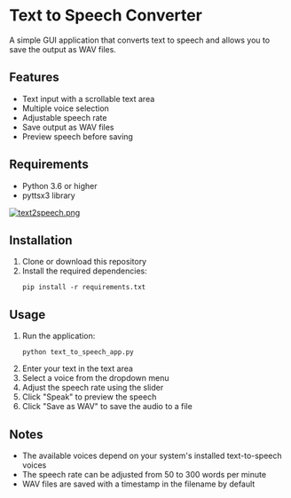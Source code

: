 # Text to Speech Converter

A simple GUI application that converts text to speech and allows you to save the output as WAV files.

## Features

- Text input with a scrollable text area
- Multiple voice selection
- Adjustable speech rate
- Save output as WAV files
- Preview speech before saving

## Requirements

- Python 3.6 or higher
- pyttsx3 library

[![text2speech.png](https://i.postimg.cc/1XjmKYPb/text2speech.png)](https://postimg.cc/Fk0XrpYx)

## Installation

1. Clone or download this repository
2. Install the required dependencies:
   ```
   pip install -r requirements.txt
   ```

## Usage

1. Run the application:
   ```
   python text_to_speech_app.py
   ```
2. Enter your text in the text area
3. Select a voice from the dropdown menu
4. Adjust the speech rate using the slider
5. Click "Speak" to preview the speech
6. Click "Save as WAV" to save the audio to a file

## Notes

- The available voices depend on your system's installed text-to-speech voices
- The speech rate can be adjusted from 50 to 300 words per minute
- WAV files are saved with a timestamp in the filename by default 
